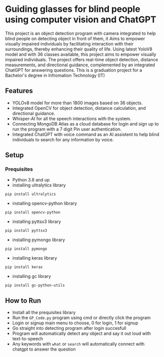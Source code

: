 # Guiding glasses for blind people using computer vision and ChatGPT
This project is an object detection program with camera integrated to help blind people on detecting object in front of them, it Aims to empower visually impaired individuals by facilitating interaction with their surroundings, thereby enhancing their quality of life.
Using latest YoloV8 model and with 36 classes available, this project aims to empower visually impaired individuals. The project offers real-time object detection, distance measurements, and directional guidance, complemented by an integrated ChatGPT for answering questions.
This is a graduation project for a Bachelor's degree in Infromation Technology (IT)
   

## Features
- YOLOv8 model for more than 1800 images based on 36 objects.
- Integrated OpenCV for object detection, distance calculation, and directional guidance. 
- Whisper-AI for all the speech interactions with the system.
- Connecting MongoDB Atlas as a cloud database for login and sign up to run the program with a 7 digit Pin user authentication.
- Integrated ChatGPT with voice command as an AI assistent to help blind individuals to search for any information by voice. 
  
## Setup
### Prequisites
- Python 3.8 and up
- installing ultralytics library
```
pip install ultralytics
```
- installing opencv-python library
```
pip install opencv-python
```
- installing pyttsx3 library

```
pip install pyttsx3
```
- installing pymongo library

```
pip install pymongo
```
- installing keras library

```
pip install keras
```
- installing gc library

```
pip install gc-python-utils
```



## How to Run
- Install all the prequisites library
- Run the `GP_Code.py` program using cmd or directly click the program
- Login or signup main menu to choose, 0 for login, 1 for signup
- Go straight into detecting program after login succesfull
- Program will automatically detect any object and say it out loud with text-to-speech
- Any keywords with `what` or `search` will automatically connect with chatgpt to answer the question
